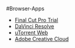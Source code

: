 #Browser-Apps

* [Final Cut Pro Trial](https://www.apple.com/in/final-cut-pro/trial/)
* [DaVinci Resolve](https://www.blackmagicdesign.com/event/davinciresolvedownload)
* [uTorrent Web](https://www.utorrent.com/downloads/mac/)
* [Adobe Creative Cloud](https://creativecloud.adobe.com/apps/download/creative-cloud)
